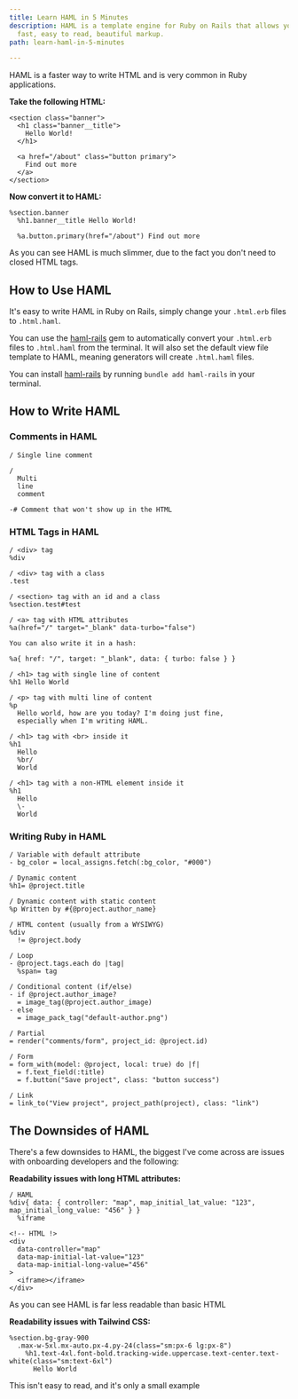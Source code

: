 ```yaml
---
title: Learn HAML in 5 Minutes
description: HAML is a template engine for Ruby on Rails that allows you to write
  fast, easy to read, beautiful markup.
path: learn-haml-in-5-minutes

---
```

HAML is a faster way to write HTML and is very common in Ruby applications.

**Take the following HTML:**

    <section class="banner">
      <h1 class="banner__title">
        Hello World!
      </h1>
      
      <a href="/about" class="button primary">
      	Find out more
      </a>
    </section>

**Now convert it to HAML:**

    %section.banner
      %h1.banner__title Hello World!
      
      %a.button.primary(href="/about") Find out more

As you can see HAML is much slimmer, due to the fact you don't need to closed HTML tags.

## How to Use HAML

It's easy to write HAML in Ruby on Rails, simply change your `.html.erb` files to `.html.haml`.

You can use the [haml-rails](https://rubygems.org/gems/haml-rails) gem to automatically convert your `.html.erb` files to `.html.haml` from the terminal. It will also set the default view file template to HAML, meaning generators will create `.html.haml` files.

You can install [haml-rails](https://rubygems.org/gems/haml-rails) by running `bundle add haml-rails` in your terminal.

## How to Write HAML

### Comments in HAML

    / Single line comment
    
    /
      Multi
      line
      comment
      
    -# Comment that won't show up in the HTML

### HTML Tags in HAML

    / <div> tag
    %div
    
    / <div> tag with a class
    .test
    
    / <section> tag with an id and a class
    %section.test#test
    
    / <a> tag with HTML attributes
    %a(href="/" target="_blank" data-turbo="false")
    
    You can also write it in a hash:
    
    %a{ href: "/", target: "_blank", data: { turbo: false } }
    
    / <h1> tag with single line of content
    %h1 Hello World
    
    / <p> tag with multi line of content
    %p
      Hello world, how are you today? I'm doing just fine,
      especially when I'm writing HAML.
      
    / <h1> tag with <br> inside it
    %h1
      Hello
      %br/
      World
      
    / <h1> tag with a non-HTML element inside it
    %h1
      Hello
      \-
      World

### Writing Ruby in HAML

    / Variable with default attribute
    - bg_color = local_assigns.fetch(:bg_color, "#000")
    
    / Dynamic content
    %h1= @project.title
    
    / Dynamic content with static content
    %p Written by #{@project.author_name}
    
    / HTML content (usually from a WYSIWYG)
    %div
      != @project.body
    
    / Loop
    - @project.tags.each do |tag|
      %span= tag
      
    / Conditional content (if/else)
    - if @project.author_image?
      = image_tag(@project.author_image)
    - else
      = image_pack_tag("default-author.png")
    
    / Partial
    = render("comments/form", project_id: @project.id)
    
    / Form
    = form_with(model: @project, local: true) do |f|
      = f.text_field(:title)
      = f.button("Save project", class: "button success")
    
    / Link
    = link_to("View project", project_path(project), class: "link")

## The Downsides of HAML

There's a few downsides to HAML, the biggest I've come across are issues with onboarding developers and the following:

**Readability issues with long HTML attributes:**

    / HAML
    %div{ data: { controller: "map", map_initial_lat_value: "123", map_initial_long_value: "456" } }
      %iframe
    
    <!-- HTML !>
    <div
      data-controller="map"
      data-map-initial-lat-value="123"
      data-map-initial-long-value="456"
    >
      <iframe></iframe>
    </div>

As you can see HAML is far less readable than basic HTML

**Readability issues with Tailwind CSS:**

    %section.bg-gray-900
      .max-w-5xl.mx-auto.px-4.py-24(class="sm:px-6 lg:px-8")
        %h1.text-4xl.font-bold.tracking-wide.uppercase.text-center.text-white(class="sm:text-6xl")
          Hello World

This isn't easy to read, and it's only a small example